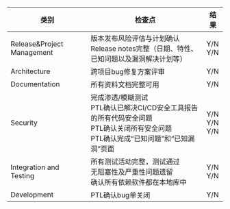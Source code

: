 | 类别                       | 检查点                                                       | 结果                |
| -------------------------- | ------------------------------------------------------------ | ------------------- |
| Release&Project Management | 版本发布风险评估与计划确认<br>Release notes完整（日期、特性、已知问题以及漏洞解决计划等） | Y/N<br>Y/N          |
| Architecture               | 跨项目bug修复方案评审                                        | Y/N                 |
| Documentation              | 所有资料文档完整可用                                         | Y/N                 |
| Security                   | 完成渗透/模糊测试<br/>PTL确认已解决CI/CD安全工具报告的所有代码安全问题<br/>PTL确认关闭所有安全问题<br/>PTL确认完成“已知问题”和“已知漏洞”页面 | Y/N<br/>Y/N<br/>Y/N |
| Integration and Testing    | 所有测试活动完整，测试通过<br>无阻塞性及严重性问题遗留<br>确认所有依赖软件都在本地库中 | Y/N<br>Y/N          |
| Development                | PTL确认bug单关闭                                             | Y/N                 |
